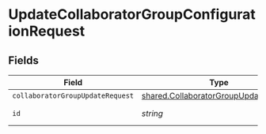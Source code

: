 # UpdateCollaboratorGroupConfigurationRequest


## Fields

| Field                                                                                                 | Type                                                                                                  | Required                                                                                              | Description                                                                                           |
| ----------------------------------------------------------------------------------------------------- | ----------------------------------------------------------------------------------------------------- | ----------------------------------------------------------------------------------------------------- | ----------------------------------------------------------------------------------------------------- |
| `collaboratorGroupUpdateRequest`                                                                      | [shared.CollaboratorGroupUpdateRequest](../../../sdk/models/shared/collaboratorgroupupdaterequest.md) | :heavy_minus_sign:                                                                                    | N/A                                                                                                   |
| `id`                                                                                                  | *string*                                                                                              | :heavy_check_mark:                                                                                    | Unique identifier                                                                                     |